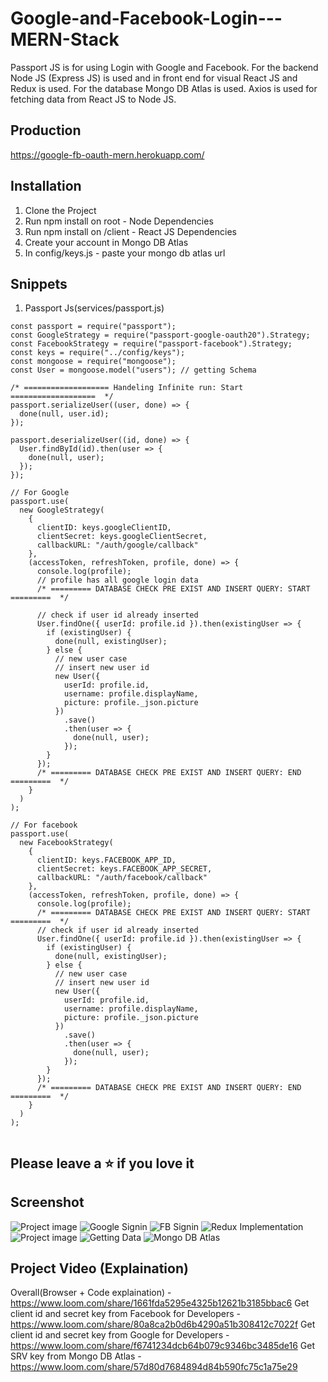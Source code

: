 # Google-and-Facebook-Login---MERN-Stack
Passport JS is for using Login with Google and Facebook. For the backend Node JS (Express JS) is used and in front end for visual React JS and Redux is used. For the database Mongo DB Atlas is used. Axios is used for fetching data from React JS to Node JS.

## Production
https://google-fb-oauth-mern.herokuapp.com/

## Installation
1. Clone the Project 
2. Run npm install on root - Node Dependencies
3. Run npm install on /client - React JS Dependencies
4. Create your account in Mongo DB Atlas
5. In config/keys.js - paste your mongo db atlas url


## Snippets
1. Passport Js(services/passport.js)
```
const passport = require("passport");
const GoogleStrategy = require("passport-google-oauth20").Strategy;
const FacebookStrategy = require("passport-facebook").Strategy;
const keys = require("../config/keys");
const mongoose = require("mongoose");
const User = mongoose.model("users"); // getting Schema

/* =================== Handeling Infinite run: Start ===================  */
passport.serializeUser((user, done) => {
  done(null, user.id);
});

passport.deserializeUser((id, done) => {
  User.findById(id).then(user => {
    done(null, user);
  });
});

// For Google
passport.use(
  new GoogleStrategy(
    {
      clientID: keys.googleClientID,
      clientSecret: keys.googleClientSecret,
      callbackURL: "/auth/google/callback"
    },
    (accessToken, refreshToken, profile, done) => {
      console.log(profile);
      // profile has all google login data
      /* ========= DATABASE CHECK PRE EXIST AND INSERT QUERY: START =========  */

      // check if user id already inserted
      User.findOne({ userId: profile.id }).then(existingUser => {
        if (existingUser) {
          done(null, existingUser);
        } else {
          // new user case
          // insert new user id
          new User({
            userId: profile.id,
            username: profile.displayName,
            picture: profile._json.picture
          })
            .save()
            .then(user => {
              done(null, user);
            });
        }
      });
      /* ========= DATABASE CHECK PRE EXIST AND INSERT QUERY: END =========  */
    }
  )
);

// For facebook
passport.use(
  new FacebookStrategy(
    {
      clientID: keys.FACEBOOK_APP_ID,
      clientSecret: keys.FACEBOOK_APP_SECRET,
      callbackURL: "/auth/facebook/callback"
    },
    (accessToken, refreshToken, profile, done) => {
      console.log(profile);
      /* ========= DATABASE CHECK PRE EXIST AND INSERT QUERY: START =========  */
      // check if user id already inserted
      User.findOne({ userId: profile.id }).then(existingUser => {
        if (existingUser) {
          done(null, existingUser);
        } else {
          // new user case
          // insert new user id
          new User({
            userId: profile.id,
            username: profile.displayName,
            picture: profile._json.picture
          })
            .save()
            .then(user => {
              done(null, user);
            });
        }
      });
      /* ========= DATABASE CHECK PRE EXIST AND INSERT QUERY: END =========  */
    }
  )
);


```
## Please leave a ⭐ if you love it 


## Screenshot
<img src='https://user-images.githubusercontent.com/15896579/73590314-17868180-4507-11ea-9fd6-88f5cdd6f619.png' alt="Project image"/>
<img src='https://user-images.githubusercontent.com/15896579/73590315-23724380-4507-11ea-9388-344f47d1738f.png' alt="Google Signin"/>
<img src='https://user-images.githubusercontent.com/15896579/73590321-308f3280-4507-11ea-9535-0d239204cde4.png' alt="FB Signin"/>
<img src='https://user-images.githubusercontent.com/15896579/73590324-3422b980-4507-11ea-95ec-5bdadf6e7452.png' alt="Redux Implementation"/>
<img src='https://user-images.githubusercontent.com/15896579/73590314-17868180-4507-11ea-9fd6-88f5cdd6f619.png' alt="Project image"/>
<img src='https://user-images.githubusercontent.com/15896579/73590418-215cb480-4508-11ea-9a5c-10cb7e8496d5.png' alt="Getting Data"/>
<img src='https://user-images.githubusercontent.com/15896579/73590337-456bc600-4507-11ea-873b-0d6867739cf6.png' alt="Mongo DB Atlas"/>


##  Project Video (Explaination)
Overall(Browser + Code explaination) - https://www.loom.com/share/1661fda5295e4325b12621b3185bbac6
Get client id and secret key from Facebook for Developers - https://www.loom.com/share/80a8ca2b0d6b4290a51b308412c7022f 
Get client id and secret key from Google for Developers - https://www.loom.com/share/f6741234dcb64b079c9346bc3485de16
Get SRV key from Mongo DB Atlas - https://www.loom.com/share/57d80d7684894d84b590fc75c1a75e29 
